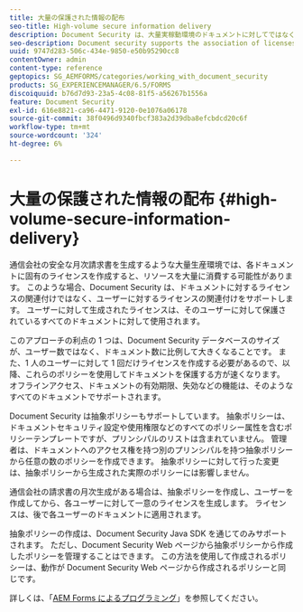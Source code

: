 ```yaml
---
title: 大量の保護された情報の配布
seo-title: High-volume secure information delivery
description: Document Security は、大量実稼動環境のドキュメントに対してではなく、ユーザーに対するライセンスの関連付けをサポートします。
seo-description: Document security supports the association of licenses to users, rather than to the documents in mass production environments.
uuid: 9747d283-506c-434e-9850-e50b95290cc8
contentOwner: admin
content-type: reference
geptopics: SG_AEMFORMS/categories/working_with_document_security
products: SG_EXPERIENCEMANAGER/6.5/FORMS
discoiquuid: b76d7d93-23a5-4c08-81f5-a56267b1556a
feature: Document Security
exl-id: 616e8821-ca96-4471-9120-0e1076a06178
source-git-commit: 38f0496d9340fbcf383a2d39dba8efcbdcd20c6f
workflow-type: tm+mt
source-wordcount: '324'
ht-degree: 6%

---
```


# 大量の保護された情報の配布 {#high-volume-secure-information-delivery}

通信会社の安全な月次請求書を生成するような大量生産環境では、各ドキュメントに固有のライセンスを作成すると、リソースを大量に消費する可能性があります。 このような場合、Document Security は、ドキュメントに対するライセンスの関連付けではなく、ユーザーに対するライセンスの関連付けをサポートします。 ユーザーに対して生成されたライセンスは、そのユーザーに対して保護されているすべてのドキュメントに対して使用されます。

このアプローチの利点の 1 つは、Document Security データベースのサイズが、ユーザー数ではなく、ドキュメント数に比例して大きくなることです。 また、1 人のユーザーに対して 1 回だけライセンスを作成する必要があるので、以降、これらのポリシーを使用してドキュメントを保護する方が速くなります。 オフラインアクセス、ドキュメントの有効期限、失効などの機能は、そのようなすべてのドキュメントでサポートされます。

Document Security は抽象ポリシーもサポートしています。 抽象ポリシーは、ドキュメントセキュリティ設定や使用権限などのすべてのポリシー属性を含むポリシーテンプレートですが、プリンシパルのリストは含まれていません。 管理者は、ドキュメントへのアクセス権を持つ別のプリンシパルを持つ抽象ポリシーから任意の数のポリシーを作成できます。 抽象ポリシーに対して行った変更は、抽象ポリシーから生成された実際のポリシーには影響しません。

通信会社の請求書の月次生成がある場合は、抽象ポリシーを作成し、ユーザーを作成してから、各ユーザーに対して一意のライセンスを生成します。 ライセンスは、後で各ユーザーのドキュメントに適用されます。

抽象ポリシーの作成は、Document Security Java SDK を通じてのみサポートされます。 ただし、Document Security Web ページから抽象ポリシーから作成したポリシーを管理することはできます。 この方法を使用して作成されるポリシーは、動作が Document Security Web ページから作成されるポリシーと同じです。

詳しくは、「[AEM Forms によるプログラミング](https://www.adobe.com/go/learn_aemforms_programming_63_jp)」を参照してください。
